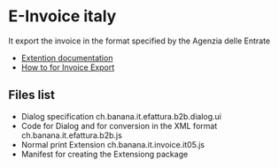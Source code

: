 # E-Invoice italy

It export the invoice in the format specified by the  Agenzia delle Entrate

* [Extention documentation](https://www.banana.ch/apps/it/node/9025)
* [How to for Invoice Export](https://www.banana.ch/doc10/en/node/9749)

## Files list

* Dialog specification ch.banana.it.efattura.b2b.dialog.ui  
* Code for Dialog and for conversion in the XML format ch.banana.it.efattura.b2b.js 
* Normal print Extension ch.banana.it.invoice.it05.js
* Manifest for creating the Extensiong package


